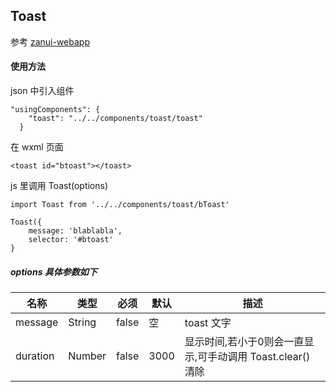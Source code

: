 Toast
------------
参考 [zanui-webapp](https://github.com/youzan/zanui-weapp/)

#### 使用方法
json 中引入组件
```
"usingComponents": {
    "toast": "../../components/toast/toast"
  }
``` 
在 wxml 页面
```
<toast id="btoast"></toast>
```

js 里调用 Toast(options)
```
import Toast from '../../components/toast/bToast'

Toast({
    message: 'blablabla',
    selector: '#btoast'
}
```

##### options 具体参数如下

| 名称 | 类型 | 必须 | 默认 | 描述 |
|-----|-----|------|-----|-----|
|message|String|false|空|toast 文字|
|duration|Number|false|3000|显示时间,若小于0则会一直显示,可手动调用 Toast.clear() 清除|


